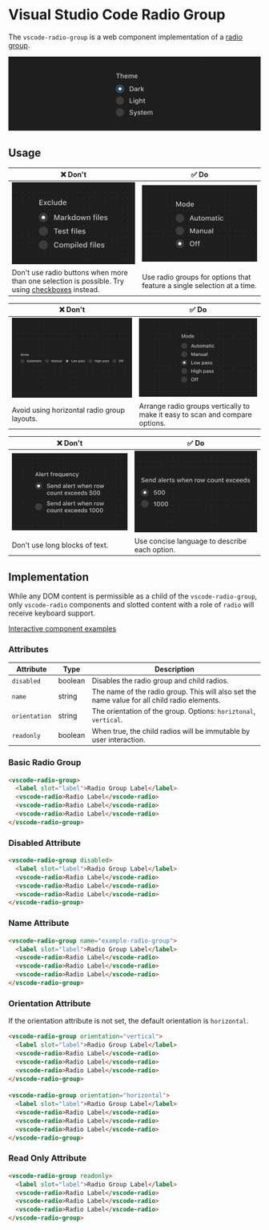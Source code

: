 # Visual Studio Code Radio Group

The `vscode-radio-group` is a web component implementation of a [radio group](https://w3c.github.io/aria-practices/#radiobutton).

![Radio group hero](/docs/assets/images/radio-group-hero.png)

## Usage

| ❌ Don't                                                                                                                 | ✅ Do                                                                                  |
| ------------------------------------------------------------------------------------------------------------------------ | -------------------------------------------------------------------------------------- |
| ![Radio buttons that indicate multiple options can be selected](/docs/assets/images/radio-dont-1.png)                    | ![Radio buttons with one clear possible selection](/docs/assets/images/radio-do-1.png) |
| Don't use radio buttons when more than one selection is possible. Try using [checkboxes](../checkbox/README.md) instead. | Use radio groups for options that feature a single selection at a time.                |

| ❌ Don't                                                                                    | ✅ Do                                                                                   |
| ------------------------------------------------------------------------------------------- | --------------------------------------------------------------------------------------- |
| ![Radio buttons arranged in a horizontal orientation](/docs/assets/images/radio-dont-2.png) | ![Radio buttons arranged in a vertical orientation](/docs/assets/images/radio-do-2.png) |
| Avoid using horizontal radio group layouts.                                                 | Arrange radio groups vertically to make it easy to scan and compare options.            |

| ❌ Don't                                                                    | ✅ Do                                                                    |
| --------------------------------------------------------------------------- | ------------------------------------------------------------------------ |
| ![Radio options with multi-line text](/docs/assets/images/radio-dont-3.png) | ![Radio buttons with concise labels](/docs/assets/images/radio-do-3.png) |
| Don't use long blocks of text.                                              | Use concise language to describe each option.                            |

## Implementation

While any DOM content is permissible as a child of the `vscode-radio-group`, only `vscode-radio` components and slotted content with a role of `radio` will receive keyboard support.

[Interactive component examples](https://codesandbox.io/s/radio-group-sample-5c8rq2?file=/index.html)

### Attributes

| Attribute     | Type    | Description                                                                                  |
| ------------- | ------- | -------------------------------------------------------------------------------------------- |
| `disabled`    | boolean | Disables the radio group and child radios.                                                   |
| `name`        | string  | The name of the radio group. This will also set the name value for all child radio elements. |
| `orientation` | string  | The orientation of the group. Options: `horiztonal`, `vertical`.                             |
| `readonly`    | boolean | When true, the child radios will be immutable by user interaction.                           |

### Basic Radio Group

```html
<vscode-radio-group>
  <label slot="label">Radio Group Label</label>
  <vscode-radio>Radio Label</vscode-radio>
  <vscode-radio>Radio Label</vscode-radio>
  <vscode-radio>Radio Label</vscode-radio>
</vscode-radio-group>
```

### Disabled Attribute

```html
<vscode-radio-group disabled>
  <label slot="label">Radio Group Label</label>
  <vscode-radio>Radio Label</vscode-radio>
  <vscode-radio>Radio Label</vscode-radio>
  <vscode-radio>Radio Label</vscode-radio>
</vscode-radio-group>
```

### Name Attribute

```html
<vscode-radio-group name="example-radio-group">
  <label slot="label">Radio Group Label</label>
  <vscode-radio>Radio Label</vscode-radio>
  <vscode-radio>Radio Label</vscode-radio>
  <vscode-radio>Radio Label</vscode-radio>
</vscode-radio-group>
```

### Orientation Attribute

If the orientation attribute is not set, the default orientation is `horizontal`.

```html
<vscode-radio-group orientation="vertical">
  <label slot="label">Radio Group Label</label>
  <vscode-radio>Radio Label</vscode-radio>
  <vscode-radio>Radio Label</vscode-radio>
  <vscode-radio>Radio Label</vscode-radio>
</vscode-radio-group>

<vscode-radio-group orientation="horizontal">
  <label slot="label">Radio Group Label</label>
  <vscode-radio>Radio Label</vscode-radio>
  <vscode-radio>Radio Label</vscode-radio>
  <vscode-radio>Radio Label</vscode-radio>
</vscode-radio-group>
```

### Read Only Attribute

```html
<vscode-radio-group readonly>
  <label slot="label">Radio Group Label</label>
  <vscode-radio>Radio Label</vscode-radio>
  <vscode-radio>Radio Label</vscode-radio>
  <vscode-radio>Radio Label</vscode-radio>
</vscode-radio-group>
```

